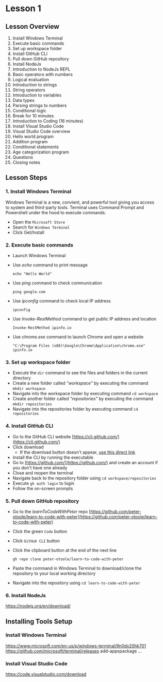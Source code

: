 # Lesson 1

## Lesson Overview

1. Install Windows Terminal
2. Execute basic commands
3. Set up workspace folder
4. Install GitHub CLI
5. Pull down GitHub repository
6. Install NodeJs
7. Introduction to NodeJs REPL
8. Basic operators with numbers
9. Logical evaluation
10. Introduction to strings
11. String operators
12. Introduction to variables
13. Data types
14. Parsing strings to numbers
15. Conditional logic
16. Break for 10 minutes
17. Introduction to Coding (16 minutes)
18. Install Visual Studio Code
19. Visual Studio Code overview
20. Hello world program
21. Addition program
22. Conditional statements
23. Age categorization program
24. Questions
25. Closing notes

## Lesson Steps

### 1. Install Windows Terminal

Windows Terminal is a new, convient, and powerful tool giving you access to system and third-party tools. Terminal uses Command Prompt and Powershell under the hood to execute commands. 

- Open the `Microsoft Store`
- Search for `Windows Terminal`
- Click Get/Install

### 2. Execute basic commands

- Launch Windows Terminal
- Use _echo_ command to print message

  `echo "Hello World"`

- Use _ping_ command to check communication

  `ping google.com`

- Use _ipconfig_ command to check local IP address 

  `ipconfig`

- Use _Invoke-RestMethod_ command to get public IP address and location

  `Invoke-RestMethod ipinfo.io`

- Use _chrome.exe_ command to launch Chrome and open a website

  `"C:\Program Files (x86)\Google\Chrome\Application\chrome.exe" ipinfo.io`

### 3. Set up workspace folder

- Execute the `dir` command to see the files and folders in the current directory
- Create a new folder called _"workspace"_ by executing the command `mkdir workspace`
- Navigate into the workspace folder by executing command `cd workspace`
- Create another folder called _"repositories"_ by executing the command `mkdir repositories`
- Navigate into the repositories folder by executing command `cd repositories`

### 4. Install GitHub CLI

- Go to the GitHub CLI website [https://cli.github.com/](https://cli.github.com/)
- Click download
  - If the download button doesn't appear, [use this direct link](https://github.com/cli/cli/releases/download/v1.7.0/gh_1.7.0_windows_amd64.msi)
- Install the CLI by running the executable
- Go to [https://github.com/](https://github.com/) and create an account if you don't have one already
- Close and reopen the terminal
- Navigate back to the repository folder using `cd workspace/repositories`
- Execute `gh auth login` to login
- Follow the on-screen prompts

### 5. Pull down GitHub repository

- Go to the _learnToCodeWithPeter_ repo [https://github.com/peter-otoole/learn-to-code-with-peter](https://github.com/peter-otoole/learn-to-code-with-peter)
- Click the green `Code` button
- Click `GitHub CLI` button
- Click the clipboard button at the end of the next line

  `gh repo clone peter-otoole/learn-to-code-with-peter`

- Paste the command in Windows Terminal to download/clone the repository to your local working directory
- Navigate into the repository using `cd learn-to-code-with-peter`

### 6. Install NodeJs

https://nodejs.org/en/download/


## Installing Tools Setup

### Install Windows Terminal

https://www.microsoft.com/en-us/p/windows-terminal/9n0dx20hk701
https://github.com/microsoft/terminal/releases
add-appxpackage ...

### Install Visual Studio Code

https://code.visualstudio.com/download
